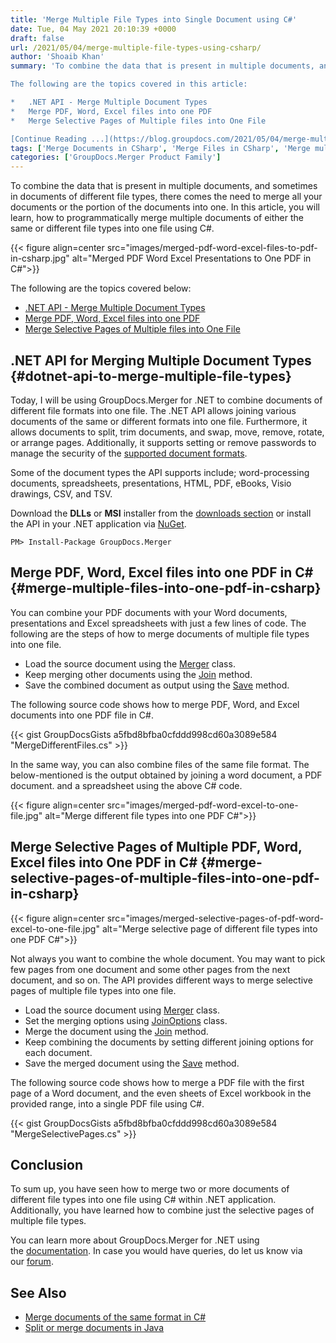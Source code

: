 ```yaml
---
title: 'Merge Multiple File Types into Single Document using C#'
date: Tue, 04 May 2021 20:10:39 +0000
draft: false
url: /2021/05/04/merge-multiple-file-types-using-csharp/
author: 'Shoaib Khan'
summary: 'To combine the data that is present in multiple documents, and sometimes in documents of different file types, there comes the need to merge all your documents or the portion of the documents into one. In this article, you will learn, how to merge multiple documents of either the same or different file types in one file using C#.

The following are the topics covered in this article:

*   .NET API - Merge Multiple Document Types
*   Merge PDF, Word, Excel files into one PDF
*   Merge Selective Pages of Multiple files into One File

[Continue Reading ...](https://blog.groupdocs.com/2021/05/04/merge-multiple-file-types-using-csharp/)'
tags: ['Merge Documents in CSharp', 'Merge Files in CSharp', 'Merge multiple file types in CSharp', 'merge two or more files']
categories: ['GroupDocs.Merger Product Family']
---
```


To combine the data that is present in multiple documents, and sometimes in documents of different file types, there comes the need to merge all your documents or the portion of the documents into one. In this article, you will learn, how to programmatically merge multiple documents of either the same or different file types into one file using C#.



{{< figure align=center src="images/merged-pdf-word-excel-files-to-pdf-in-csharp.jpg" alt="Merged PDF Word Excel Presentations to One PDF in C#">}}


The following are the topics covered below:

*   [.NET API - Merge Multiple Document Types](#dotnet-api-to-merge-multiple-file-types)
*   [Merge PDF, Word, Excel files into one PDF](#merge-multiple-files-into-one-pdf-in-csharp)
*   [Merge Selective Pages of Multiple files into One File](#merge-selective-pages-of-multiple-files-into-one-pdf-in-csharp)

## .NET API for Merging Multiple Document Types {#dotnet-api-to-merge-multiple-file-types}

Today, I will be using GroupDocs.Merger for .NET to combine documents of different file formats into one file. The .NET API allows joining various documents of the same or different formats into one file. Furthermore, it allows documents to split, trim documents, and swap, move, remove, rotate, or arrange pages. Additionally, it supports setting or remove passwords to manage the security of the [supported document formats](https://docs.groupdocs.com/merger/net/supported-document-formats/).

Some of the document types the API supports include; word-processing documents, spreadsheets, presentations, HTML, PDF, eBooks, Visio drawings, CSV, and TSV.

Download the **DLLs** or **MSI** installer from the [downloads section](https://downloads.groupdocs.com/merger/net) or install the API in your .NET application via [NuGet](https://www.nuget.org/packages/groupdocs.merger).

```
PM> Install-Package GroupDocs.Merger
```

## Merge PDF, Word, Excel files into one PDF in C# {#merge-multiple-files-into-one-pdf-in-csharp}

You can combine your PDF documents with your Word documents, presentations and Excel spreadsheets with just a few lines of code. The following are the steps of how to merge documents of multiple file types into one file.

*   Load the source document using the [Merger](https://apireference.groupdocs.com/merger/net/groupdocs.merger/merger) class.
*   Keep merging other documents using the [Join](https://apireference.groupdocs.com/merger/net/groupdocs.merger/merger/methods/join/index) method.
*   Save the combined document as output using the [Save](https://apireference.groupdocs.com/merger/net/groupdocs.merger/merger/methods/save/index) method.

The following source code shows how to merge PDF, Word, and Excel documents into one PDF file in C#.

{{< gist GroupDocsGists a5fbd8bfba0cfddd998cd60a3089e584 "MergeDifferentFiles.cs" >}}

In the same way, you can also combine files of the same file format. The below-mentioned is the output obtained by joining a word document, a PDF document. and a spreadsheet using the above C# code.



{{< figure align=center src="images/merged-pdf-word-excel-to-one-file.jpg" alt="Merge different file types into one PDF C#">}}


## Merge Selective Pages of Multiple PDF, Word, Excel files into One PDF in C# {#merge-selective-pages-of-multiple-files-into-one-pdf-in-csharp}



{{< figure align=center src="images/merged-selective-pages-of-pdf-word-excel-to-one-file.jpg" alt="Merge selective page of different file types into one PDF C#">}}


Not always you want to combine the whole document. You may want to pick few pages from one document and some other pages from the next document, and so on. The API provides different ways to merge selective pages of multiple file types into one file.

*   Load the source document using [Merger](https://apireference.groupdocs.com/merger/net/groupdocs.merger/merger) class.
*   Set the merging options using [JoinOptions](https://apireference.groupdocs.com/merger/net/groupdocs.merger.domain.options/joinoptions) class.
*   Merge the document using the [Join](https://apireference.groupdocs.com/merger/net/groupdocs.merger/merger/methods/join/index) method.
*   Keep combining the documents by setting different joining options for each document.
*   Save the merged document using the [Save](https://apireference.groupdocs.com/merger/net/groupdocs.merger/merger/methods/save/index) method.

The following source code shows how to merge a PDF file with the first page of a Word document, and the even sheets of Excel workbook in the provided range, into a single PDF file using C#.

{{< gist GroupDocsGists a5fbd8bfba0cfddd998cd60a3089e584 "MergeSelectivePages.cs" >}}

## Conclusion

To sum up, you have seen how to merge two or more documents of different file types into one file using C# within .NET application. Additionally, you have learned how to combine just the selective pages of multiple file types.

You can learn more about GroupDocs.Merger for .NET using the [documentation](https://docs.groupdocs.com/merger/net). In case you would have queries, do let us know via our [forum](https://forum.groupdocs.com/).

## See Also

*   [Merge documents of the same format in C#](https://blog.groupdocs.com/2020/08/19/merge-pdf-word-excel-ppt-files-in-csharp/)
*   [Split or merge documents in Java](https://blog.groupdocs.com/2020/05/20/merge-pdf-word-excel-powerpoint-documents-in-java/)




